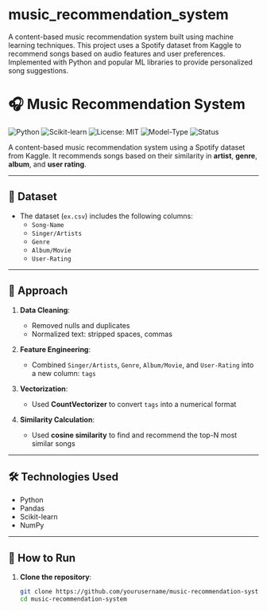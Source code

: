 # music_recommendation_system
A content-based music recommendation system built using machine learning techniques. This project uses a Spotify dataset from Kaggle to recommend songs based on audio features and user preferences. Implemented with Python and popular ML libraries to provide personalized song suggestions.

# 🎧 Music Recommendation System

![Python](https://img.shields.io/badge/Python-3.8+-blue?logo=python)
![Scikit-learn](https://img.shields.io/badge/Scikit--learn-Used-orange?logo=scikit-learn)
![License: MIT](https://img.shields.io/badge/License-MIT-green.svg)
![Model-Type](https://img.shields.io/badge/Model-Content--Based-blue)
![Status](https://img.shields.io/badge/Project-Complete-brightgreen)

A content-based music recommendation system using a Spotify dataset from Kaggle. It recommends songs based on their similarity in **artist**, **genre**, **album**, and **user rating**.

---

## 📂 Dataset

- The dataset (`ex.csv`) includes the following columns:
  - `Song-Name`
  - `Singer/Artists`
  - `Genre`
  - `Album/Movie`
  - `User-Rating`

---

## 🧠 Approach

1. **Data Cleaning**:
   - Removed nulls and duplicates
   - Normalized text: stripped spaces, commas

2. **Feature Engineering**:
   - Combined `Singer/Artists`, `Genre`, `Album/Movie`, and `User-Rating` into a new column: `tags`

3. **Vectorization**:
   - Used **CountVectorizer** to convert `tags` into a numerical format

4. **Similarity Calculation**:
   - Used **cosine similarity** to find and recommend the top-N most similar songs

---

## 🛠️ Technologies Used

- Python  
- Pandas  
- Scikit-learn  
- NumPy  

---

## 🚀 How to Run

1. **Clone the repository**:
   ```bash
   git clone https://github.com/yourusername/music-recommendation-system.git
   cd music-recommendation-system

